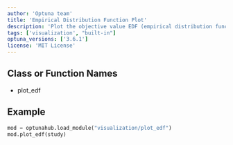 ```yaml
---
author: 'Optuna team'
title: 'Empirical Distribution Function Plot'
description: 'Plot the objective value EDF (empirical distribution function) of a study.'
tags: ['visualization', "built-in"]
optuna_versions: ['3.6.1']
license: 'MIT License'
---
```


## Class or Function Names
- plot_edf

## Example
```python
mod = optunahub.load_module("visualization/plot_edf")
mod.plot_edf(study)
```

